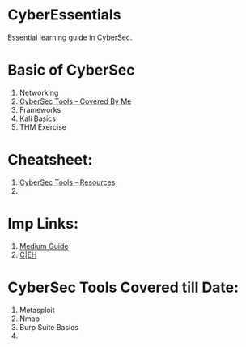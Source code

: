 # CyberEssentials
Essential learning guide in CyberSec.

# Basic of CyberSec
1. Networking
2. [CyberSec Tools - Covered By Me](https://github.com/cybersome/CyberEssentials/blob/main/README.md#cybersec-tools-covered-till-date)
3. Frameworks
4. Kali Basics
5. THM Exercise


# Cheatsheet:
1. [CyberSec Tools - Resources](https://github.com/The-Art-of-Hacking/h4cker/tree/master/cheat_sheets)
2. 


# Imp Links:
1. [Medium Guide](https://n3nu.medium.com/oscp-the-official-guide-c461f5e025bb)
2. [C|EH](https://github.com/undergroundwires/CEH-in-bullet-points)


# CyberSec Tools Covered till Date:
1. Metasploit
2. Nmap
3. Burp Suite Basics
4. 

